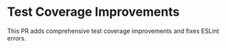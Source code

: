 # Test Coverage Improvements

This PR adds comprehensive test coverage improvements and fixes ESLint errors.
